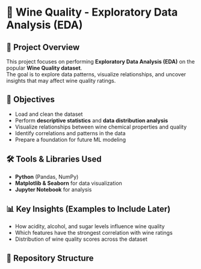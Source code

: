 # 🍷 Wine Quality - Exploratory Data Analysis (EDA)

## 📌 Project Overview
This project focuses on performing **Exploratory Data Analysis (EDA)** on the popular **Wine Quality dataset**.  
The goal is to explore data patterns, visualize relationships, and uncover insights that may affect wine quality ratings.  

## 🎯 Objectives
- Load and clean the dataset  
- Perform **descriptive statistics** and **data distribution analysis**  
- Visualize relationships between wine chemical properties and quality  
- Identify correlations and patterns in the data  
- Prepare a foundation for future ML modeling  

## 🛠️ Tools & Libraries Used
- **Python** (Pandas, NumPy)  
- **Matplotlib & Seaborn** for data visualization  
- **Jupyter Notebook** for analysis  

## 📊 Key Insights (Examples to Include Later)
- How acidity, alcohol, and sugar levels influence wine quality  
- Which features have the strongest correlation with wine ratings  
- Distribution of wine quality scores across the dataset  

## 📂 Repository Structure
